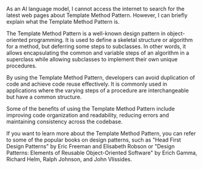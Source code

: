 

As an AI language model, I cannot access the internet to search for the latest web pages about Template Method Pattern. However, I can briefly explain what the Template Method Pattern is.

The Template Method Pattern is a well-known design pattern in object-oriented programming. It is used to define a skeletal structure or algorithm for a method, but deferring some steps to subclasses. In other words, it allows encapsulating the common and variable steps of an algorithm in a superclass while allowing subclasses to implement their own unique procedures.

By using the Template Method Pattern, developers can avoid duplication of code and achieve code reuse effectively. It is commonly used in applications where the varying steps of a procedure are interchangeable but have a common structure.

Some of the benefits of using the Template Method Pattern include improving code organization and readability, reducing errors and maintaining consistency across the codebase.

If you want to learn more about the Template Method Pattern, you can refer to some of the popular books on design patterns, such as "Head First Design Patterns" by Eric Freeman and Elisabeth Robson or "Design Patterns: Elements of Reusable Object-Oriented Software" by Erich Gamma, Richard Helm, Ralph Johnson, and John Vlissides.